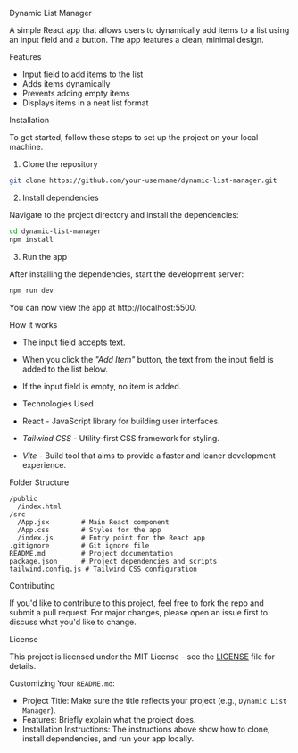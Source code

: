 Dynamic List Manager

A simple React app that allows users to dynamically add items to a list using an input field and a button. The app features a clean, minimal design.

Features

- Input field to add items to the list
- Adds items dynamically
- Prevents adding empty items
- Displays items in a neat list format

Installation

To get started, follow these steps to set up the project on your local machine.

1. Clone the repository

```bash
git clone https://github.com/your-username/dynamic-list-manager.git
```

2. Install dependencies

Navigate to the project directory and install the dependencies:

```bash
cd dynamic-list-manager
npm install
```

3. Run the app

After installing the dependencies, start the development server:

```bash
npm run dev
```

You can now view the app at http://localhost:5500.

How it works

- The input field accepts text.
- When you click the *"Add Item"* button, the text from the input field is added to the list below.
- If the input field is empty, no item is added.
- Technologies Used

- React - JavaScript library for building user interfaces.
- *Tailwind CSS* - Utility-first CSS framework for styling.
- *Vite* - Build tool that aims to provide a faster and leaner development experience.

Folder Structure

```
/public
  /index.html
/src
  /App.jsx        # Main React component
  /App.css        # Styles for the app
  /index.js       # Entry point for the React app
.gitignore        # Git ignore file
README.md         # Project documentation
package.json      # Project dependencies and scripts
tailwind.config.js # Tailwind CSS configuration
```

Contributing

If you'd like to contribute to this project, feel free to fork the repo and submit a pull request. For major changes, please open an issue first to discuss what you'd like to change.

License

This project is licensed under the MIT License - see the [LICENSE](LICENSE) file for details.


Customizing Your `README.md`:

- Project Title: Make sure the title reflects your project (e.g., `Dynamic List Manager`).
- Features: Briefly explain what the project does.
- Installation Instructions: The instructions above show how to clone, install dependencies, and run your app locally.
